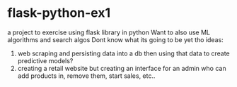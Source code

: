 # flask-python-ex1
a project to exercise using flask library in python
Want to also use ML algorithms and search algos
Dont know what its going to be yet tho
ideas: 
1. web scraping and persisting data into a db then using
    that data to create predictive models?
2. creating a retail website but creating an interface for an 
    admin who can add products in, remove them, start sales, etc..


